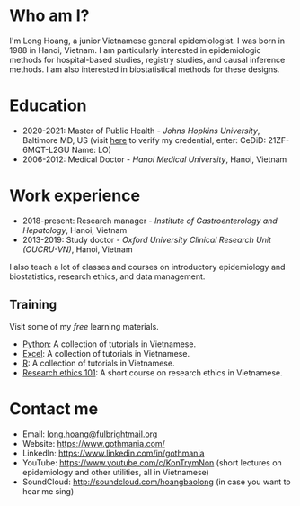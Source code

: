 # Who am I?

I'm Long Hoang, a junior Vietnamese general epidemiologist. I was born in 1988 in Hanoi, Vietnam. I am particularly interested in epidemiologic methods for hospital-based studies, registry studies, and causal inference methods. I am also interested in biostatistical methods for these designs.

# Education

* 2020-2021: Master of Public Health - *Johns Hopkins University*, Baltimore MD, US (visit [here](https://registrar.jhu.edu/credentials/diplomas/credential-validation/) to verify my credential, enter: CeDiD: 21ZF-6MQT-L2GU Name: LO)
* 2006-2012: Medical Doctor - *Hanoi Medical University*, Hanoi, Vietnam

# Work experience

* 2018-present: Research manager - *Institute of Gastroenterology and Hepatology*, Hanoi, Vietnam
* 2013-2019: Study doctor - *Oxford University Clinical Research Unit (OUCRU-VN)*, Hanoi, Vietnam

I also teach a lot of classes and courses on introductory epidemiology and biostatistics, research ethics, and data management.

## Training

Visit some of my *free* learning materials.

* [Python](https://github.com/gothmania/pytutor): A collection of tutorials in Vietnamese.
* [Excel](https://github.com/gothmania/exceltutor): A collection of tutorials in Vietnamese.
* [R](https://github.com/gothmania/rtutor): A collection of tutorials in Vietnamese.
* [Research ethics 101](https://courses.reach.edu.vn/courses/research-ethics-101): A short course on research ethics in Vietnamese.

# Contact me

* Email: long.hoang@fulbrightmail.org
* Website: https://www.gothmania.com/
* LinkedIn: https://www.linkedin.com/in/gothmania
* YouTube: https://www.youtube.com/c/KonTrymNon (short lectures on epidemiology and other utilities, all in Vietnamese)
* SoundCloud: http://soundcloud.com/hoangbaolong (in case you want to hear me sing)
